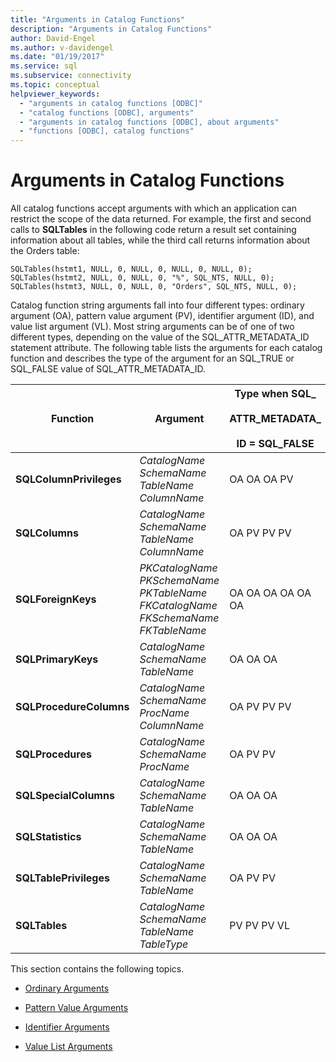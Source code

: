 ```yaml
---
title: "Arguments in Catalog Functions"
description: "Arguments in Catalog Functions"
author: David-Engel
ms.author: v-davidengel
ms.date: "01/19/2017"
ms.service: sql
ms.subservice: connectivity
ms.topic: conceptual
helpviewer_keywords:
  - "arguments in catalog functions [ODBC]"
  - "catalog functions [ODBC], arguments"
  - "arguments in catalog functions [ODBC], about arguments"
  - "functions [ODBC], catalog functions"
---
```

# Arguments in Catalog Functions
All catalog functions accept arguments with which an application can restrict the scope of the data returned. For example, the first and second calls to **SQLTables** in the following code return a result set containing information about all tables, while the third call returns information about the Orders table:  
  
```  
SQLTables(hstmt1, NULL, 0, NULL, 0, NULL, 0, NULL, 0);  
SQLTables(hstmt2, NULL, 0, NULL, 0, "%", SQL_NTS, NULL, 0);  
SQLTables(hstmt3, NULL, 0, NULL, 0, "Orders", SQL_NTS, NULL, 0);  
```  
  
 Catalog function string arguments fall into four different types: ordinary argument (OA), pattern value argument (PV), identifier argument (ID), and value list argument (VL). Most string arguments can be of one of two different types, depending on the value of the SQL_ATTR_METADATA_ID statement attribute. The following table lists the arguments for each catalog function and describes the type of the argument for an SQL_TRUE or SQL_FALSE value of SQL_ATTR_METADATA_ID.  
  
|Function|Argument|Type when SQL_<br /><br /> ATTR_METADATA_<br /><br /> ID = SQL_FALSE|Type when SQL_<br /><br /> ATTR_METADATA_<br /><br /> ID = SQL_TRUE|  
|--------------|--------------|---------------------------------------------------------------|--------------------------------------------------------------|  
|**SQLColumnPrivileges**|*CatalogName* *SchemaName* *TableName* *ColumnName*|OA OA OA PV|ID ID ID ID|  
|**SQLColumns**|*CatalogName* *SchemaName* *TableName* *ColumnName*|OA PV PV PV|ID ID ID ID|  
|**SQLForeignKeys**|*PKCatalogName* *PKSchemaName* *PKTableName* *FKCatalogName* *FKSchemaName* *FKTableName*|OA OA OA OA OA OA|ID ID ID ID ID ID|  
|**SQLPrimaryKeys**|*CatalogName* *SchemaName* *TableName*|OA OA OA|ID ID ID|  
|**SQLProcedureColumns**|*CatalogName* *SchemaName* *ProcName* *ColumnName*|OA PV PV PV|ID ID ID ID|  
|**SQLProcedures**|*CatalogName* *SchemaName* *ProcName*|OA PV PV|ID ID ID|  
|**SQLSpecialColumns**|*CatalogName* *SchemaName* *TableName*|OA OA OA|ID ID ID|  
|**SQLStatistics**|*CatalogName* *SchemaName* *TableName*|OA OA OA|ID ID ID|  
|**SQLTablePrivileges**|*CatalogName* *SchemaName* *TableName*|OA PV PV|ID ID ID|  
|**SQLTables**|*CatalogName* *SchemaName* *TableName* *TableType*|PV PV PV VL|ID ID ID  VL|  
  
 This section contains the following topics.  
  
-   [Ordinary Arguments](../../../odbc/reference/develop-app/ordinary-arguments.md)  
  
-   [Pattern Value Arguments](../../../odbc/reference/develop-app/pattern-value-arguments.md)  
  
-   [Identifier Arguments](../../../odbc/reference/develop-app/identifier-arguments.md)  
  
-   [Value List Arguments](../../../odbc/reference/develop-app/value-list-arguments.md)
